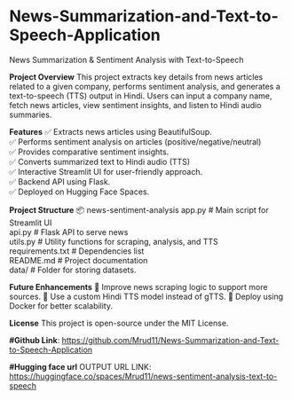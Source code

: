 # News-Summarization-and-Text-to-Speech-Application
News Summarization & Sentiment Analysis with Text-to-Speech

**Project Overview**
This project extracts key details from news articles related to a given company, performs sentiment analysis, and generates a text-to-speech (TTS) output in Hindi. Users can input a company name, fetch news articles, view sentiment insights, and listen to Hindi audio summaries.

**Features**
✅ Extracts news articles using BeautifulSoup.                                                                                                   
✅ Performs sentiment analysis on articles (positive/negative/neutral)                                                                          
✅ Provides comparative sentiment insights.                                                                                                    
✅ Converts summarized text to Hindi audio (TTS)                                                                                             
✅ Interactive Streamlit UI for user-friendly approach.                                                                                     
✅ Backend API using Flask.                                                                                                                    
✅ Deployed on Hugging Face Spaces.

**Project Structure**
📦 news-sentiment-analysis
 app.py           # Main script for Streamlit UI  
 api.py           # Flask API to serve news  
 utils.py         # Utility functions for scraping, analysis, and TTS  
 requirements.txt # Dependencies list  
 README.md         # Project documentation  
 data/            # Folder for storing datasets.  

**Future Enhancements**
🔹 Improve news scraping logic to support more sources.
🔹 Use a custom Hindi TTS model instead of gTTS.
🔹 Deploy using Docker for better scalability.

**License**
This project is open-source under the MIT License.

**#Github Link**: https://github.com/Mrud11/News-Summarization-and-Text-to-Speech-Application

**#Hugging face url**
OUTPUT URL LINK:
https://huggingface.co/spaces/Mrud11/news-sentiment-analysis-text-to-speech

